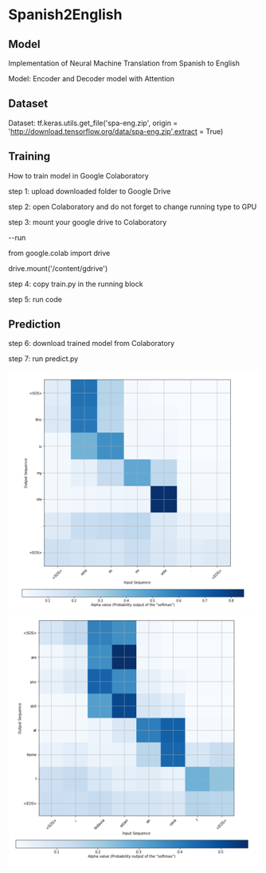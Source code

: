 # Spanish2English

## Model 

Implementation of Neural Machine Translation from Spanish to English 

Model: Encoder and Decoder model with Attention

## Dataset 

Dataset: tf.keras.utils.get_file('spa-eng.zip', origin = 'http://download.tensorflow.org/data/spa-eng.zip',extract = True)

## Training 

How to train model in Google Colaboratory 

step 1: upload downloaded folder to Google Drive

step 2: open Colaboratory and do not forget to change running type to GPU

step 3: mount your google drive to Colaboratory

--run

from google.colab import drive

drive.mount('/content/gdrive')


step 4: copy train.py in the running block

step 5: run code

## Prediction

step 6: download trained model from Colaboratory 

step 7: run predict.py

![What is this](assets/1.png)
![What is this](assets/2.png)


